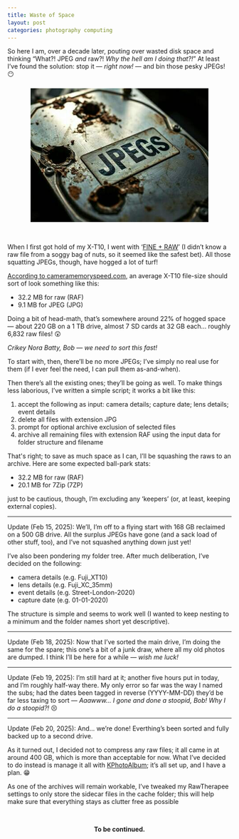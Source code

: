 ```yaml
---
title: Waste of Space
layout: post
categories: photography computing
---
```


So here I am, over a decade later, pouting over wasted disk space and thinking “What?! JPEG <i>and</i> raw?! <i>Why the hell am I doing that?!</i>” At least I’ve found the solution: stop it —&nbsp;<i>right now!</i>&nbsp;— and bin those pesky JPEGs! 😶

<div>
  <center>
     <img style="padding-top: 10px; padding-bottom: 30px;" width="400px" src="https://raw.githubusercontent.com/martbetz/martbetz.github.io/refs/heads/main/_includes/custom/Imagepipe_3.jpg" alt="No JPEGs allowed!">
  </center>
</div>

When I first got hold of my X-T10, I went with ‘[FINE + RAW](https://fujifilm-dsc.com/en/manual/x-t10/menu_shooting/image_quality/index.html)’ (I&nbsp;didn’t know a raw file from a soggy bag of nuts, so it seemed like the safest bet). All those squatting JPEGs, though, have hogged a lot of turf! 

[According to cameramemoryspeed.com](https://www.cameramemoryspeed.com/fuji-x-t10/fastest-sd-cards/), an average X-T10 file-size should sort of look something like this:

- 32.2 MB for raw (RAF)
- 9.1 MB for JPEG (JPG)

Doing a bit of head-math, that’s somewhere around 22% of hogged space — about 220 GB on a 1 TB drive,  almost 7 SD cards at 32 GB each... roughly 6,832 raw files! 😲

<i>Crikey Nora Batty, Bob — we need to sort this fast!</i> 

To start with, then, there’ll be no more JPEGs; I’ve simply no real use for them (if I ever feel the need, I can pull them as-and-when). 

Then there’s all the existing ones; they’ll be going as well. To make things less laborious, I’ve written a simple script; it works a bit like this: 

1. accept the following as input: camera details; capture date; lens details; event details
2. delete all files with extension JPG
3. prompt for optional archive exclusion of selected files
4. archive all remaining files with extension RAF using the input data for folder structure and filename

That's right; to save as much space as I can, I’ll be squashing the raws to an archive. Here are some expected ball-park stats:

- 32.2 MB for raw (RAF)
- 20.1 MB for 7Zip (7ZP)

just to be cautious, though, I’m excluding any ‘keepers’ (or, at least, keeping external copies).

<hr>

Update (Feb 15, 2025): We’ll, I’m off to a flying start with 168 GB reclaimed on a 500 GB drive. All the surplus JPEGs have gone (and a sack load of other stuff, too), and I’ve not squashed anything down just yet! 

I’ve also been pondering my folder tree. After much deliberation, I’ve decided on the following:

- camera details (e.g. Fuji_XT10)
- lens details (e.g. Fuji_XC_35mm)
- event details (e.g. Street-London-2020)
- capture date (e.g. 01-01-2020)

The structure is simple and seems to work well (I wanted to keep nesting to a minimum and the folder names short yet descriptive). 

<hr>

Update (Feb 18, 2025): Now that I’ve sorted the main drive, I’m doing the same for the spare; this one’s a bit of a junk draw, where all my old photos are dumped. I think I’ll be here for a while — <i>wish me luck!</i>

<hr>

Update (Feb 19, 2025): I’m still hard at it; another five hours put in today, and I’m roughly half-way there. My only error so far was the way I named the subs; had the dates been tagged in reverse (YYYY-MM-DD) they’d be far less taxing to sort — <i>Aaawww... I gone and done a stoopid, Bob! Why I do a stoopid?!</i>&nbsp;😣

<hr>

Update (Feb 20, 2025): And... we’re done! Everthing’s been sorted and fully backed up to a second drive. 

As it turned out, I decided not to compress any raw files; it all came in at around 400 GB, which is more than acceptable for now. What I’ve decided to do instead is manage it all with <a href="https://www.kphotoalbum.org/">KPhotoAlbum</a>; it’s all set up, and I have a plan. 😁

As one of the archives will remain workable, I’ve tweaked my RawTherapee settings to only store the sidecar files in the cache folder; this will help make sure that everything stays as clutter free as possible

<br><center><b> To be continued.</b></center><br>





